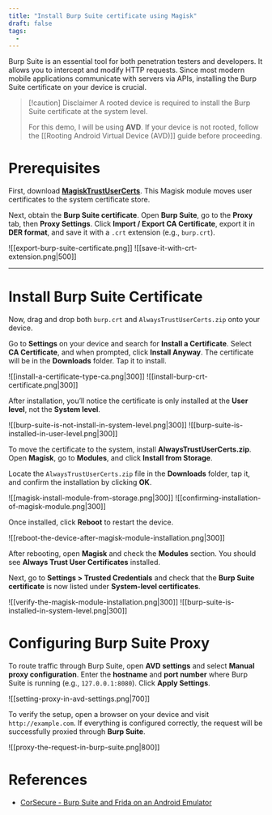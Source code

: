 ```yaml
---
title: "Install Burp Suite certificate using Magisk"
draft: false
tags:
  - 
---
```

Burp Suite is an essential tool for both penetration testers and developers. It allows you to intercept and modify HTTP requests. Since most modern mobile applications communicate with servers via APIs, installing the Burp Suite certificate on your device is crucial.

> [!caution] Disclaimer
> A rooted device is required to install the Burp Suite certificate at the system level.
> 
> For this demo, I will be using **AVD**. If your device is not rooted, follow the [[Rooting Android Virtual Device (AVD)]] guide before proceeding.

# Prerequisites
First, download **[MagiskTrustUserCerts](https://github.com/NVISOsecurity/MagiskTrustUserCerts/releases/tag/v0.4.1)**. This Magisk module moves user certificates to the system certificate store.

Next, obtain the **Burp Suite certificate**. Open **Burp Suite**, go to the **Proxy** tab, then **Proxy Settings**. Click **Import / Export CA Certificate**, export it in **DER format**, and save it with a `.crt` extension (e.g., `burp.crt`).

![[export-burp-suite-certificate.png]] ![[save-it-with-crt-extension.png\|500]]

---

# Install Burp Suite Certificate

Now, drag and drop both `burp.crt` and `AlwaysTrustUserCerts.zip` onto your device.

Go to **Settings** on your device and search for **Install a Certificate**. Select **CA Certificate**, and when prompted, click **Install Anyway**.
The certificate will be in the **Downloads** folder. Tap it to install.

![[install-a-certificate-type-ca.png\|300]] ![[install-burp-crt-certificate.png\|300]]

After installation, you’ll notice the certificate is only installed at the **User level**, not the **System level**.

![[burp-suite-is-not-install-in-system-level.png\|300]] ![[burp-suite-is-installed-in-user-level.png\|300]]

To move the certificate to the system, install **AlwaysTrustUserCerts.zip**. Open **Magisk**, go to **Modules**, and click **Install from Storage**.

Locate the `AlwaysTrustUserCerts.zip` file in the **Downloads** folder, tap it, and confirm the installation by clicking **OK**.

![[magisk-install-module-from-storage.png\|300]] ![[confirming-installation-of-magisk-module.png\|300]]

Once installed, click **Reboot** to restart the device.

![[reboot-the-device-after-magisk-module-installation.png\|300]]

After rebooting, open **Magisk** and check the **Modules** section. You should see **Always Trust User Certificates** installed.

Next, go to **Settings > Trusted Credentials** and check that the **Burp Suite certificate** is now listed under **System-level certificates**.

![[verify-the-magisk-module-installation.png\|300]] ![[burp-suite-is-installed-in-system-level.png\|300]]

# Configuring Burp Suite Proxy

To route traffic through Burp Suite, open **AVD settings** and select **Manual proxy configuration**.
Enter the **hostname** and **port number** where Burp Suite is running (e.g., `127.0.0.1:8080`). Click **Apply Settings**.

![[setting-proxy-in-avd-settings.png\|700]]

To verify the setup, open a browser on your device and visit `http://example.com`. If everything is configured correctly, the request will be successfully proxied through **Burp Suite**.

![[proxy-the-request-in-burp-suite.png\|800]]

# References
- [CorSecure - Burp Suite and Frida on an Android Emulator](https://www.youtube.com/watch?v=R3ptGaFW1AU)
